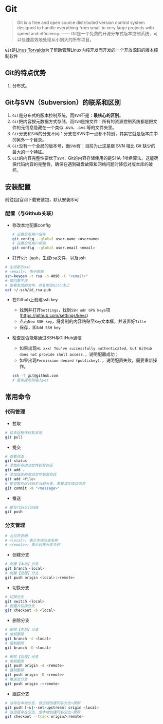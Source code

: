 # Git

> Git is a free and open source distributed version control system designed to handle everything from small to very large projects with speed and efficiency. —— Git是一个免费的开源分布式版本控制系统，可以快速高效地处理从小到大的所有项目。

`Git`是[Linus Torvalds](https://baike.baidu.com/item/林纳斯·本纳第克特·托瓦兹/1034429)为了帮助管理Linux内核开发而开发的一个开放源码的版本控制软件

## Git的特点优势

1. 分布式。

## Git与SVN（Subversion）的联系和区别

1. `Git`是分布式的版本控制系统，而`SVN`不是：**最核心的区别**。
2. `Git`把内容按元数据方式存储，而`SVN`是按文件：所有的资源控制系统都是把文件的元信息隐藏在一个类似 .svn、.cvs 等的文件夹里。
3. `Git`分支和`SVN`的分支不同：分支在SVN中一点都不特别，其实它就是版本库中的另外一个目录。
4. `Git`没有一个全局的版本号，而`SVN`有：目前为止这是跟 SVN 相比 Git 缺少的最大的一个特征。
5. `Git`的内容完整性要优于`SVN`：Git的内容存储使用的是SHA-1哈希算法。这能确保代码内容的完整性，确保在遇到磁盘故障和网络问题时降低对版本库的破坏。

## 安装配置

前往[Git](https://git-scm.com/)官网下载安装包，默认安装即可

### 配置（与Github关联）

- 修改本地配置config

  ```sh
  # 设置全局用户名称
  git config --global user.name <username>
  # 设置全局用户邮箱
  git config --global user.email <email>
  ```

- 打开`Git Bash`，生成rsa文件，以及ssh

```sh
# 生成新的ssh
# <email>: 电子邮箱
ssh-keygen -t rsa -b 4096 -C "<email>"
# 按回车三次
# 查看生成的文件，并复制至Github上
cat ~/.ssh/id_rsa.pub
```

- 在Github上创建ssh key
  - 找到并打开`Settings`，找到`SSH adn GPG keys`项(https://github.com/settings/keys)
  - 点击`New SSH key`，将复制的内容粘贴至`Key`文本框，并设置好`Title`
  - 保存，即`Add SSH key`

- 检查是否能够通过SSH与GitHub通信
  - 如果出现`Hi xxx! You've successfully authenticated, but GitHub does not provide shell access.`，说明配置成功；
  - 如果出现`Permission denied (publickey).`，说明配置失败，需要重新操作。

  ```sh
  ssh -T git@github.com
  # 若有提示则输入yes
  ```

## 常用命令

### 代码管理

- 拉取
  
```sh
# 拉去远程代码到本地
git pull
```

- 提交

```sh
# 查看状态
git status
# 添加所有改动文件到暂存区
git add .
# 添加指定的改动文件到暂存区
git add <file>
# 提交暂存区代码至当前分支，需要填写改动信息
git commit -m "<message>"
```

- 推送

```sh
# 提交代码至代码库
git push
```

### 分支管理

```sh
# 占位符说明
# <local>: 表示本地分支名称
# <remote>: 表示远程分支名称
```

- 创建分支

```sh
# 创建【本地】分支
git branch <local>
# 创建【远程】分支
git push origin <local>:<remote>
```

- 切换分支

```sh
# 切换分支
git switch <local>
# 创建并切换分支
git checkout -b <local>
```

- 删除分支

```sh
# 删除【本地】分支
# 常规删除
git branch -d <local>
# 强制删除
git branch -D <local>

# 删除【远程】分支
# 常规删除
git push origin -d <remote>
# 强制删除
git push origin -D <remote>
# 推送空分支
git push origin :<remote>

```

- 跟踪分支

```sh
# 当存在本地分支，想远程创建同名分支+跟踪
git push [-u|--set-upstream] origin <local>
# 当远程存在分支，想本地创建同名分支+跟踪
git checkout --track origin/<remote>
```
